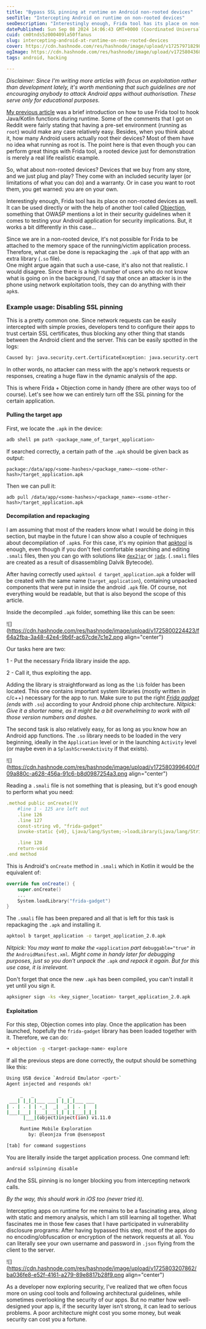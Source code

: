 ```yaml
---
title: "Bypass SSL pinning at runtime on Android non-rooted devices"
seoTitle: "Intercepting Android on runtime on non-rooted devices"
seoDescription: "Interestingly enough, Frida tool has its place on non-rooted devices as well. It can be used directly or with the help of another tool called Objection..."
datePublished: Sun Sep 08 2024 14:06:43 GMT+0000 (Coordinated Universal Time)
cuid: cm0tnds5z000409la50ffanus
slug: intercepting-android-at-runtime-on-non-rooted-devices
cover: https://cdn.hashnode.com/res/hashnode/image/upload/v1725797182983/ddc23c93-a2ec-41b2-a3ac-26c51890027c.jpeg
ogImage: https://cdn.hashnode.com/res/hashnode/image/upload/v1725804368196/67813941-44a5-4406-a5e6-51184a427e35.jpeg
tags: android, hacking

---
```


*Disclaimer: Since I'm writing more articles with focus on exploitation rather than development lately, it's worth mentioning that such guidelines are not encouraging anybody to attack Android apps without authorisation. These serve only for educational purposes.*

[My previous article](https://dispatchersdotplayground.hashnode.dev/hacking-android-on-runtime-using-frida-tool) was a brief introduction on how to use Frida tool to hook Java/Kotlin functions during runtime. Some of the comments that I got on Reddit were fairly stating that having a pre-set environment (running as `root`) would make any case relatively easy. Besides, when you think about it, how many Android users actually root their devices? Most of them have no idea what running as root is. The point here is that even though you can perform great things with Frida tool, a rooted device just for demonstration is merely a real life realistic example.

So, what about non-rooted devices? Devices that we buy from any store, and we just plug and play? They come with an included security layer (or limitations of what you can do) and a warranty. Or in case you want to root them, you get warned: you are on your own.

Interestingly enough, Frida tool has its place on non-rooted devices as well. It can be used directly or with the help of another tool called [Objection](https://github.com/sensepost/objection), something that OWASP mentions a lot in their security guidelines when it comes to testing your Android application for security implications. But, it works a bit differently in this case...

Since we are in a non-rooted device, it's not possible for Frida to be attached to the memory space of the running/victim application process. Therefore, what can be done is repackaging the `.apk` of that app with an extra library (`.so` file).  
One might argue again that such a use-case, it's also not that realistic. I would disagree. Since there is a high number of users who do not know what is going on in the background, I'd say that once an attacker is in the phone using network exploitation tools, they can do anything with their `apk`s.

### Example usage: Disabling SSL pinning

This is a pretty common one. Since network requests can be easily intercepted with simple proxies, developers tend to configure their apps to trust certain SSL certificates, thus blocking any other thing that stands between the Android client and the server. This can be easily spotted in the logs:

```bash
Caused by: java.security.cert.CertificateException: java.security.cert.CertPathValidatorException: Trust anchor for certification path not found.
```

In other words, no attacker can mess with the app's network requests or responses, creating a huge flaw in the dynamic analysis of the app.

This is where Frida + Objection come in handy (there are other ways too of course). Let's see how we can entirely turn off the SSL pinning for the certain application.

#### Pulling the target app

First, we locate the `.apk` in the device:

```bash
adb shell pm path <package_name_of_target_application>
```

If searched correctly, a certain path of the `.apk` should be given back as output:

```plaintext
package:/data/app/<some-hashes>/<package_name>-<some-other-hash>/target_application.apk
```

Then we can pull it:

```plaintext
adb pull /data/app/<some-hashes>/<package_name>-<some-other-hash>/target_application.apk
```

#### Decompilation and repackaging

I am assuming that most of the readers know what I would be doing in this section, but maybe in the future I can show also a couple of techniques about decompilation of `.apk`s. For this case, it's my opinion that [apktool](https://apktool.org/) is enough, even though if you don't feel comfortable searching and editing `.smali` files, then you can go with solutions like [`dex2jar`](https://github.com/pxb1988/dex2jar) or [`jadx`](https://github.com/skylot/jadx). (`.smali` files are created as a result of disassembling Dalvik Bytecode).

After having correctly used `apktool d target_application.apk` a folder will be created with the same name (`target_application`), containing unpacked components that were put in inside the android `.apk` file. Of course, not everything would be readable, but that is also beyond the scope of this article.

Inside the decompiled `.apk` folder, something like this can be seen:

![](https://cdn.hashnode.com/res/hashnode/image/upload/v1725800224423/f64a2fba-3a48-42e4-9b6f-ac67cde7c1e2.png align="center")

Our tasks here are two:

1 - Put the necessary Frida library inside the app.

2 - Call it, thus exploiting the app.

Adding the library is straightforward as long as the `lib` folder has been located. This one contains important system libraries (mostly written in c/c++) necessary for the app to run. Make sure to put the right [*Frida gadget*](https://github.com/frida/frida/releases) *(ends with* `.so`) according to your Android phone chip architecture. *Nitpick: Give it a shorter name, as it might be a bit overwhelming to work with all those version numbers and dashes.*

The second task is also relatively easy, for as long as you know how an Android app functions. The `.so` library needs to be loaded in the very beginning, ideally in the `Application` level or in the launching `Activity` level (or maybe even in a `SplashScreenActivity` if that exists).

![](https://cdn.hashnode.com/res/hashnode/image/upload/v1725803996400/f09a880c-a628-456a-91c6-b8d0987254a3.png align="center")

Reading a `.smali` file is not something that is pleasing, but it's good enough to perform what you need:

```yaml
.method public onCreate()V
    #line 1 - 125 are left out
    .line 126
    .line 127
    const-string v0, "frida-gadget"
    invoke-static {v0}, Ljava/lang/System;->loadLibrary(Ljava/lang/String;)V

    .line 128
    return-void
.end method
```

This is Android's `onCreate` method in `.smali` which in Kotlin it would be the equivalent of:

```kotlin
override fun onCreate() {
    super.onCreate()
    ...
    System.loadLibrary("frida-gadget")
}
```

The `.smali` file has been prepared and all that is left for this task is repackaging the `.apk` and installing it.

```bash
apktool b target_application -o target_application_2.0.apk
```

*Nitpick: You may want to make the* `<application` *part* `debuggable="true"` *in the* `AndroidManifest.xml`*. Might come in handy later for debugging purposes, just so you don't unpack the* `.apk` *and repack it again. But for this use case, it is irrelevant.*

Don't forget that once the new `.apk` has been compiled, you can't install it yet until you sign it.

```bash
apksigner sign -ks <key_signer_location> target_application_2.0.apk
```

#### Exploitation

For this step, Objection comes into play. Once the application has been launched, hopefully the `frida-gadget` library has been loaded together with it. Therefore, we can do:

```bash
➜ objection -g <target-package-name> explore
```

If all the previous steps are done correctly, the output should be something like this:

```bash
Using USB device `Android Emulator <port>`
Agent injected and responds ok!

     _   _         _   _
 ___| |_|_|___ ___| |_|_|___ ___
| . | . | | -_|  _|  _| | . |   |
|___|___| |___|___|_| |_|___|_|_|
      |___|(object)inject(ion) v1.11.0

     Runtime Mobile Exploration
        by: @leonjza from @sensepost

[tab] for command suggestions
```

You are literally inside the target application process. One command left:

```bash
android sslpinning disable
```

And the SSL pinning is no longer blocking you from intercepting network calls.

*By the way, this should work in iOS too (never tried it).*

Intercepting apps on runtime for me remains to be a fascinating area, along with static and memory analysis, which I am still learning all together. What fascinates me in those few cases that I have participated in vulnerability disclosure programs: After having bypassed this step, most of the apps do no encoding/obfuscation or encryption of the network requests at all. You can literally see your own username and password in `.json` flying from the client to the server.

![](https://cdn.hashnode.com/res/hashnode/image/upload/v1725803207862/ba036fe8-e52f-4161-a279-89e8817b28f9.png align="center")

As a developer now exploring security, I've realized that we often focus more on using cool tools and following architectural guidelines, while sometimes overlooking the security of our apps. But no matter how well-designed your app is, if the security layer isn’t strong, it can lead to serious problems. A poor architecture might cost you some money, but weak security can cost you a fortune.